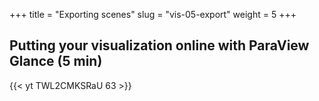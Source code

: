 +++
title = "Exporting scenes"
slug = "vis-05-export"
weight = 5
+++

## Putting your visualization online with ParaView Glance (5 min)

<!-- 05-glance.mp4 -->
{{< yt TWL2CMKSRaU 63 >}}

<!-- You can find more information in our -->
<!-- ["Web-based 3D scientific visualization"](https://westgrid.github.io/trainingMaterials/tools/visualization/#web-based-3D-scientific-visualization) -->
<!-- webinar. -->
